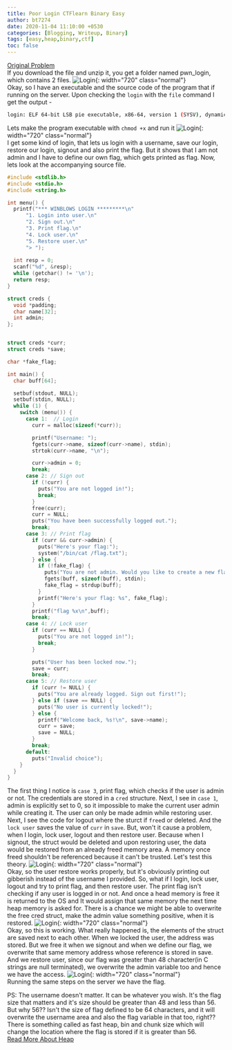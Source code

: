 ```yaml
---
title: Poor Login CTFlearn Binary Easy
author: bt7274
date: 2020-11-04 11:10:00 +0530
categories: [Blogging, Writeup, Binary]
tags: [easy,heap,binary,ctf]
toc: false
---
```

[Original Problem](https://ctflearn.com/challenge/1013/)<br>
If you download the file and unzip it, you get a folder named pwn_login, which contains 2 files.
![Login](../../assets/img/poor_login_ctflearn/1.png){: width="720" class="normal"}<br>
Okay, so I have an executable and the source code of the program that if running on the server. Upon checking the `login` with the `file` command I get the output -
```bash
login: ELF 64-bit LSB pie executable, x86-64, version 1 (SYSV), dynamically linked, interpreter /lib64/ld-linux-x86-64.so.2, for GNU/Linux 3.2.0, BuildID[sha1]=304e214a790bd6fcd1ae83aa2dfd0a9cf7c8462c, not stripped
```
Lets make the program executable with `chmod +x` and run it
![Login](../../assets/img/poor_login_ctflearn/2.png){: width="720" class="normal"}<br>
I get some kind of login, that lets us login with a username, save our login, restore our login, signout and also print the flag. But it shows that I am not admin and I have to define our own flag, which gets printed as flag. Now, lets look at the accompanying source file.
```c
#include <stdlib.h>
#include <stdio.h>
#include <string.h>

int menu() {
  printf("*** WINBLOWS LOGIN *********\n"
      "1. Login into user.\n"
      "2. Sign out.\n"
      "3. Print flag.\n"
      "4. Lock user.\n"
      "5. Restore user.\n"
      "> ");
  
  int resp = 0;
  scanf("%d", &resp);
  while (getchar() != '\n');
  return resp;
}

struct creds {
  void *padding;
  char name[32];
  int admin;
};


struct creds *curr;
struct creds *save;

char *fake_flag;

int main() {
  char buff[64];

  setbuf(stdout, NULL);
  setbuf(stdin, NULL);
  while (1) {
    switch (menu()) {
      case 1:  // Login
        curr = malloc(sizeof(*curr));

        printf("Username: ");
        fgets(curr->name, sizeof(curr->name), stdin);
        strtok(curr->name, "\n");

        curr->admin = 0;
        break;
      case 2: // Sign out
        if (!curr) {
          puts("You are not logged in!");
          break;
        }
        free(curr);
        curr = NULL;
        puts("You have been successfully logged out.");
        break;
      case 3: // Print flag
        if (curr && curr->admin) {
          puts("Here's your flag:");
          system("/bin/cat /flag.txt");
        } else {
          if (!fake_flag) {
            puts("You are not admin. Would you like to create a new flag instead?");
            fgets(buff, sizeof(buff), stdin);
            fake_flag = strdup(buff);
          }
          printf("Here's your flag: %s", fake_flag);
        }
        printf("flag %x\n",buff);
        break;
      case 4: // Lock user
        if (curr == NULL) {
          puts("You are not logged in!");
          break;
        }

        puts("User has been locked now.");
        save = curr;
        break;
      case 5: // Restore user
        if (curr != NULL) {
          puts("You are already logged. Sign out first!");
        } else if (save == NULL) {
          puts("No user is currently locked!");
        } else {
          printf("Welcome back, %s!\n", save->name);
          curr = save;
          save = NULL;
        }
        break;
      default:
        puts("Invalid choice");
    }
  }
}
```
The first thing I notice is `case 3`, print flag, which checks if the user is admin or not. The credentials are stored in a `cred` structure. Next, I see in `case 1`, admin is explicitly set to 0, so it impossible to make the current user admin while creating it. The user can only be made admin while restoring user. Next, I see the code for logout where the sturct if `free`d or deleted. And the `lock user` saves the value of `curr` in `save`. But, won't it cause a problem, when I login, lock user, logout and then restore user. Because when I signout, the struct would be deleted and upon restoring user, the data would be restored from an already freed memory area. A memory once freed shouldn't be referenced because it can't be trusted. Let's test this theory.
![Login](../../assets/img/poor_login_ctflearn/3.png){: width="720" class="normal"}<br>
Okay, so the user restore works properly, but it's obviously printing out gibberish instead of the username I provided. So, what if I login, lock user, logout and try to print flag, and then restore user. The print flag isn't checking if any user is logged in or not. And once a head memory is free it is returned to the OS and It would assign that same memory the next time heap memory is asked for. There is a chance we might be able to overwrite the free cred struct, make the admin value something positive, when it is restored. 
![Login](../../assets/img/poor_login_ctflearn/4.png){: width="720" class="normal"}<br>
Okay, so this is working. What really happened is, the elements of the struct are saved next to each other. When we locked the user, the address was stored. But we free it when we signout and when we define our flag, we overwrite that same memory address whose reference is stored in save. And we restore user, since our flag was greater than 48 character(in C strings are null terminated), we overwrite the admin variable too and hence we have the access.
![Login](../../assets/img/poor_login_ctflearn/5.png){: width="720" class="normal"}<br>
Running the same steps on the server we have the flag. 

PS: The username doesn't matter. It can be whatever you wish. It's the flag size that matters and it's size should be greater than 48 and less than 56. But why 56?? Isn't the size of flag defined to be 64 characters, and it will overwrite the username area and also the flag variable in that too, right??<br>
There is something called as fast heap, bin and chunk size which will change the location where the flag is stored if it is greater than 56.<br>
[Read More About Heap](https://heap-exploitation.dhavalkapil.com/diving_into_glibc_heap/bins_chunks)<br>
